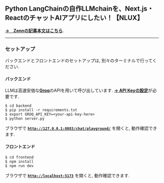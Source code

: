 ## Python LangChainの自作LLMchainを、Next.js・ReactのチャットAIアプリにしたい！【NLUX】 

[**→　Zennの記事本文はこちら**](https://zenn.dev/vel/articles/daaf85d203b258). 

--- 

### セットアップ

バックエンドとフロントエンドのセットアップは, 別々のターミナルで行ってください. 

#### バックエンド

LLMは高速安価な[**Groq**](https://groq.com)のAPIを用いて呼び出しています. [**→ API Keyの設定**](https://console.groq.com/keys)が必要です. 

```
$ cd backend
$ pip install -r requirements.txt
$ export GROQ_API_KEY=<your-api-key-here>
$ python server.py
```

ブラウザで [**`http://127.0.0.1:8083/chat/playground/`**](http://127.0.0.1:8083/chat/playground/) を開くと, 動作確認できます. 

#### フロントエンド

```
$ cd frontend
$ npm install
$ npm run dev
```

ブラウザで [**`http://localhost:5173`**](http://localhost:5173) を開くと, 動作確認できます. 
